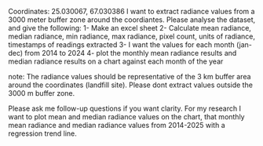 Coordinates: 25.030067, 67.030386
I want to extract radiance values from a 3000 meter buffer zone around the coordiantes. Please analyse the dataset, and give the following:
1- Make an excel sheet 
2- Calculate mean radiance, median radiance, min radiance, max radiance, pixel count, units of radiance, timestamps of readings extracted
3-  I want the values for each month (jan-dec) from 2014 to 2024
4- plot the monthly mean radiance results and median radiance results on a chart against each month of the year

note: The radiance values should be representative of the 3 km buffer area around the coordinates (landfill site). Please dont extract values outside the 3000 m buffer zone.

Please ask me follow-up questions if you want clarity. For my research I want to plot mean and median radiance values on the chart, that monthly mean radiance and median radiance values from 2014-2025 with a regression trend line. 

